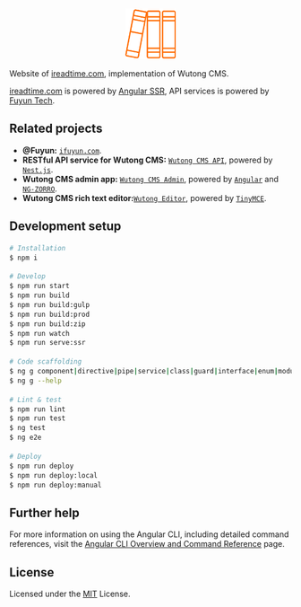 <br/>
<p align="center">
  <a href="https://www.ireadtime.com" title="漫漫时光，有阅读不孤独 - 时光阅读" target="_blank">
    <img src="./public/favicon.png" height="90" alt="Logo of ireadtime.com" />
  </a>
</p>

Website of [ireadtime.com](https://www.ireadtime.com), implementation of Wutong CMS.

[ireadtime.com](https://www.ireadtime.com) is powered by [Angular SSR](https://angular.dev), API services is powered by [Fuyun Tech](https://www.ireadpay.com).

## Related projects

- **@Fuyun:** [`ifuyun.com`](https://www.ifuyun.com).
- **RESTful API service for Wutong CMS:** [`Wutong CMS API`](https://www.ireadpay.com), powered by [`Nest.js`](https://nestjs.com).
- **Wutong CMS admin app:** [`Wutong CMS Admin`](https://admin.ireadpay.com), powered by [`Angular`](https://angular.dev) and [`NG-ZORRO`](https://github.com/NG-ZORRO/ng-zorro-antd).
- **Wutong CMS rich text editor:**[`Wutong Editor`](https://bitbucket.org/ifuyun/tinymce), powered by [`TinyMCE`](https://www.tiny.cloud).

## Development setup

```bash
# Installation
$ npm i

# Develop
$ npm run start
$ npm run build
$ npm run build:gulp
$ npm run build:prod
$ npm run build:zip
$ npm run watch
$ npm run serve:ssr

# Code scaffolding
$ ng g component|directive|pipe|service|class|guard|interface|enum|module name
$ ng g --help

# Lint & test
$ npm run lint
$ npm run test
$ ng test
$ ng e2e

# Deploy
$ npm run deploy
$ npm run deploy:local
$ npm run deploy:manual
```

## Further help

For more information on using the Angular CLI, including detailed command references, visit the [Angular CLI Overview and Command Reference](https://angular.dev/tools/cli) page.

## License

Licensed under the [MIT](/LICENSE) License.
